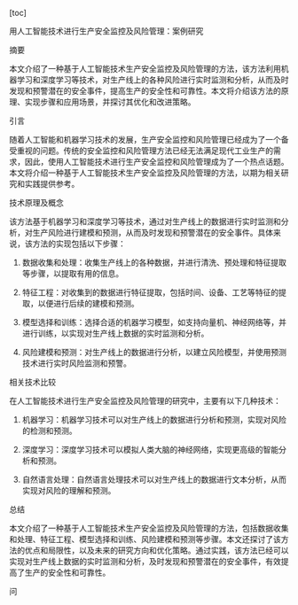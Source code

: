 
[toc]                    
                
                
用人工智能技术进行生产安全监控及风险管理：案例研究

摘要

本文介绍了一种基于人工智能技术生产安全监控及风险管理的方法，该方法利用机器学习和深度学习等技术，对生产线上的各种风险进行实时监测和分析，从而及时发现和预警潜在的安全事件，提高生产的安全性和可靠性。本文将介绍该方法的原理、实现步骤和应用场景，并探讨其优化和改进策略。

引言

随着人工智能和机器学习技术的发展，生产安全监控和风险管理已经成为了一个备受重视的问题。传统的安全监控和风险管理方法已经无法满足现代工业生产的需求，因此，使用人工智能技术进行生产安全监控和风险管理成为了一个热点话题。本文将介绍一种基于人工智能技术生产安全监控及风险管理的方法，以期为相关研究和实践提供参考。

技术原理及概念

该方法基于机器学习和深度学习等技术，通过对生产线上的数据进行实时监测和分析，对生产风险进行建模和预测，从而及时发现和预警潜在的安全事件。具体来说，该方法的实现包括以下步骤：

1. 数据收集和处理：收集生产线上的各种数据，并进行清洗、预处理和特征提取等步骤，以提取有用的信息。

2. 特征工程：对收集到的数据进行特征提取，包括时间、设备、工艺等特征的提取，以便进行后续的建模和预测。

3. 模型选择和训练：选择合适的机器学习模型，如支持向量机、神经网络等，并进行训练，以实现对生产线上数据的实时监测和分析。

4. 风险建模和预测：对生产线上的数据进行分析，以建立风险模型，并使用预测技术进行实时风险监测和预警。

相关技术比较

在人工智能技术进行生产安全监控及风险管理的研究中，主要有以下几种技术：

1. 机器学习：机器学习技术可以对生产线上的数据进行分析和预测，实现对风险的检测和预测。

2. 深度学习：深度学习技术可以模拟人类大脑的神经网络，实现更高级的智能分析和预测。

3. 自然语言处理：自然语言处理技术可以对生产线上的数据进行文本分析，从而实现对风险的理解和预测。

总结

本文介绍了一种基于人工智能技术生产安全监控及风险管理的方法，包括数据收集和处理、特征工程、模型选择和训练、风险建模和预测等步骤。本文还探讨了该方法的优点和局限性，以及未来的研究方向和优化策略。通过实践，该方法已经可以实现对生产线上数据的实时监测和分析，及时发现和预警潜在的安全事件，有效提高了生产的安全性和可靠性。



问

